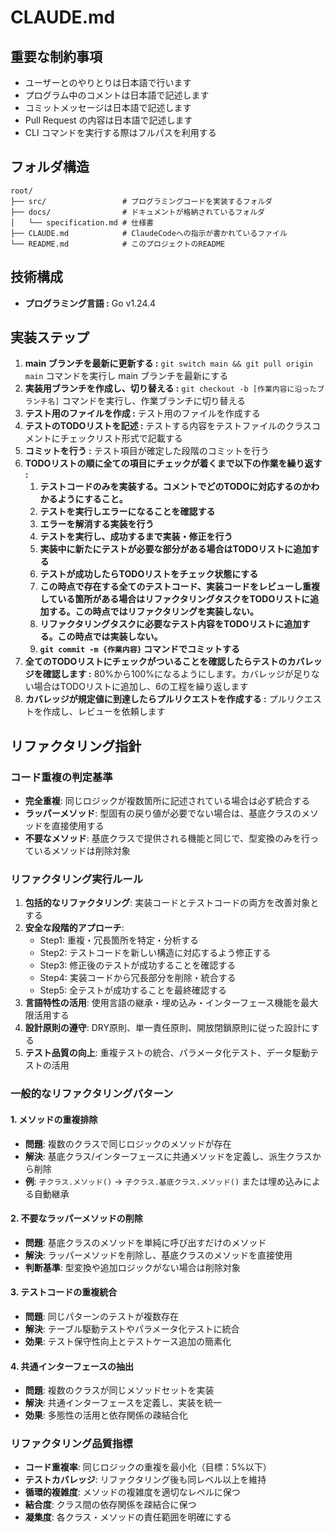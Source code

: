 # CLAUDE.md

## 重要な制約事項

- ユーザーとのやりとりは日本語で行います
- プログラム中のコメントは日本語で記述します
- コミットメッセージは日本語で記述します
- Pull Request の内容は日本語で記述します
- CLI コマンドを実行する際はフルパスを利用する

## フォルダ構造

```text
root/
├── src/                 # プログラミングコードを実装するフォルダ
├── docs/                # ドキュメントが格納されているフォルダ
│   └── specification.md # 仕様書
├── CLAUDE.md            # ClaudeCodeへの指示が書かれているファイル
└── README.md            # このプロジェクトのREADME
```

## 技術構成

- **プログラミング言語 :** Go v1.24.4

## 実装ステップ

1. **main ブランチを最新に更新する :** `git switch main && git pull origin main` コマンドを実行し main ブランチを最新にする
2. **実装用ブランチを作成し、切り替える :** `git checkout -b [作業内容に沿ったブランチ名]` コマンドを実行し、作業ブランチに切り替える
3. **テスト用のファイルを作成 :** テスト用のファイルを作成する
4. **テストのTODOリストを記述 :** テストする内容をテストファイルのクラスコメントにチェックリスト形式で記載する
5. **コミットを行う :** テスト項目が確定した段階のコミットを行う
6. **TODOリストの順に全ての項目にチェックが着くまで以下の作業を繰り返す :**
     1. **テストコードのみを実装する。コメントでどのTODOに対応するのかわかるようにすること。**
     2. **テストを実行しエラーになることを確認する**
     3. **エラーを解消する実装を行う**
     4. **テストを実行し、成功するまで実装・修正を行う**
     5. **実装中に新たにテストが必要な部分がある場合はTODOリストに追加する**
     6. **テストが成功したらTODOリストをチェック状態にする**
     7. **この時点で存在する全てのテストコード、実装コードをレビューし重複している箇所がある場合はリファクタリングタスクをTODOリストに追加する。この時点ではリファクタリングを実装しない。**
     8. **リファクタリングタスクに必要なテスト内容をTODOリストに追加する。この時点では実装しない。**
     9. **`git commit -m {作業内容}` コマンドでコミットする**
7. **全てのTODOリストにチェックがついることを確認したらテストのカバレッジを確認します :** 80%から100%になるようにします。カバレッジが足りない場合はTODOリストに追加し、6の工程を繰り返します
8. **カバレッジが規定値に到達したらプルリクエストを作成する :** プルリクエストを作成し、レビューを依頼します

## リファクタリング指針

### コード重複の判定基準
- **完全重複**: 同じロジックが複数箇所に記述されている場合は必ず統合する
- **ラッパーメソッド**: 型固有の戻り値が必要でない場合は、基底クラスのメソッドを直接使用する
- **不要なメソッド**: 基底クラスで提供される機能と同じで、型変換のみを行っているメソッドは削除対象

### リファクタリング実行ルール
1. **包括的なリファクタリング**: 実装コードとテストコードの両方を改善対象とする
2. **安全な段階的アプローチ**:
   - Step1: 重複・冗長箇所を特定・分析する
   - Step2: テストコードを新しい構造に対応するよう修正する
   - Step3: 修正後のテストが成功することを確認する
   - Step4: 実装コードから冗長部分を削除・統合する
   - Step5: 全テストが成功することを最終確認する
3. **言語特性の活用**: 使用言語の継承・埋め込み・インターフェース機能を最大限活用する
4. **設計原則の遵守**: DRY原則、単一責任原則、開放閉鎖原則に従った設計にする
5. **テスト品質の向上**: 重複テストの統合、パラメータ化テスト、データ駆動テストの活用

### 一般的なリファクタリングパターン

#### 1. **メソッドの重複排除**
- **問題**: 複数のクラスで同じロジックのメソッドが存在
- **解決**: 基底クラス/インターフェースに共通メソッドを定義し、派生クラスから削除
- **例**: `子クラス.メソッド()` → `子クラス.基底クラス.メソッド()` または埋め込みによる自動継承

#### 2. **不要なラッパーメソッドの削除**
- **問題**: 基底クラスのメソッドを単純に呼び出すだけのメソッド
- **解決**: ラッパーメソッドを削除し、基底クラスのメソッドを直接使用
- **判断基準**: 型変換や追加ロジックがない場合は削除対象

#### 3. **テストコードの重複統合**
- **問題**: 同じパターンのテストが複数存在
- **解決**: テーブル駆動テストやパラメータ化テストに統合
- **効果**: テスト保守性向上とテストケース追加の簡素化

#### 4. **共通インターフェースの抽出**
- **問題**: 複数のクラスが同じメソッドセットを実装
- **解決**: 共通インターフェースを定義し、実装を統一
- **効果**: 多態性の活用と依存関係の疎結合化

### リファクタリング品質指標
- **コード重複率**: 同じロジックの重複を最小化（目標：5%以下）
- **テストカバレッジ**: リファクタリング後も同レベル以上を維持
- **循環的複雑度**: メソッドの複雑度を適切なレベルに保つ
- **結合度**: クラス間の依存関係を疎結合に保つ
- **凝集度**: 各クラス・メソッドの責任範囲を明確にする

